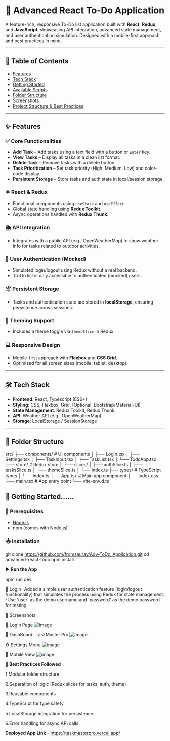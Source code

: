 # 📝 Advanced React To-Do Application

A feature-rich, responsive To-Do list application built with **React**, **Redux**, and **JavaScript**, showcasing API integration, advanced state management, and user authentication simulation. Designed with a mobile-first approach and best practices in mind.

---

## 📌 Table of Contents

- [Features](#features)
- [Tech Stack](#tech-stack)
- [Getting Started](#getting-started)
- [Available Scripts](#available-scripts)
- [Folder Structure](#folder-structure)
- [Screenshots](#screenshots)
- [Project Structure & Best Practices](#project-structure--best-practices)

---

## ✨ Features

### ✅ Core Functionalities
- **Add Task** – Add tasks using a text field with a button or `Enter` key.
- **View Tasks** – Display all tasks in a clean list format.
- **Delete Task** – Remove tasks with a delete button.
- **Task Prioritization** – Set task priority (High, Medium, Low) and color-code display.
- **Persistent Storage** – Store tasks and auth state in local/session storage.

### ⚛️ React & Redux
- Functional components using `useState` and `useEffect`.
- Global state handling using **Redux Toolkit**.
- Async operations handled with **Redux Thunk**.

### 🌦️ API Integration
- Integrates with a public API (e.g., OpenWeatherMap) to show weather info for tasks related to outdoor activities.

### 🔐 User Authentication (Mocked)
- Simulated login/logout using Redux without a real backend.
- To-Do list is only accessible to authenticated (mocked) users.

### 📦 Persistent Storage
- Tasks and authentication state are stored in **localStorage**, ensuring persistence across sessions.

### 🎨 Theming Support
- Includes a theme toggle via `themeSlice` in Redux.

### 💻 Responsive Design
- Mobile-first approach with **Flexbox** and **CSS Grid**.
- Optimized for all screen sizes (mobile, tablet, desktop).

---

## 🛠️ Tech Stack

- **Frontend**: React, Typescript (ES6+)
- **Styling**: CSS, Flexbox, Grid, (Optional: Bootstrap/Material-UI)
- **State Management**: Redux Toolkit, Redux Thunk
- **API**: Weather API (e.g., OpenWeatherMap)
- **Storage**: LocalStorage / SessionStorage

---


## 🧱 Folder Structure

src/
├── components/             # UI components
│   ├── Login.tsx
│   ├── Settings.tsx
│   ├── TaskInput.tsx
│   ├── TaskList.tsx
│   └── TodoApp.tsx
├── store/                  # Redux store
│   └── slices/
│       ├── authSlice.ts
│       ├── tasksSlice.ts
│       └── themeSlice.ts
│   └── index.ts
├── types/                  # TypeScript types
│   └── index.ts
├── App.tsx                 # Main app component
├── index.css
├── main.tsx                # App entry point
└── vite-env.d.ts



## 🚀 Getting Started......

### 🔧 Prerequisites

- [Node.js](https://nodejs.org/)
- npm (comes with Node.js)

### 📥 Installation

git clone https://github.com/fromsaurav/Adv-ToDo_Application.git
cd advanced-react-todo
npm install

▶️ **Run the App**

npm run dev

🔑 Login
-Added a simple user authentication feature (login/logout functionality) that simulates the process using Redux for state management.
-Use 'user' as the demo username and 'password' as the demo password for testing.

📸 Screenshots

🔐 Login Page
![image](https://github.com/user-attachments/assets/2483a08d-1b6e-4d05-a1da-36d3615752ab)


📝 DashBoard- TaskMaster Pro
![image](https://github.com/user-attachments/assets/0b0311ef-4d1d-4eaa-a9b4-f13786793b01)

⚙️ Settings Menu
![image](https://github.com/user-attachments/assets/87cd1e53-d02b-4bb7-bd98-5ebafc8abf49)

📱 Mobile View
![image](https://github.com/user-attachments/assets/7e2db2f3-322e-4744-8b79-244db82fafd5)


**🧠 Best Practices Followed**

1.Modular folder structure

2.Separation of logic (Redux slices for tasks, auth, theme)

3.Reusable components

4.TypeScript for type safety

5.LocalStorage integration for persistence

6.Error handling for async API calls

**Deployed App Link** - https://taskmasterpro.vercel.app/


